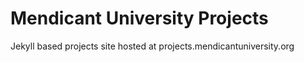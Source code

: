 # Mendicant University Projects

Jekyll based projects site hosted at projects.mendicantuniversity.org
